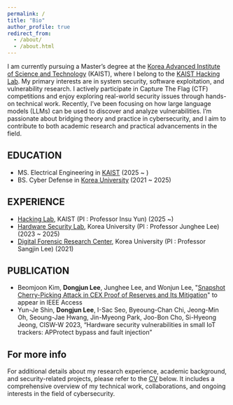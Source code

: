 ```yaml
---
permalink: /
title: "Bio"
author_profile: true
redirect_from: 
  - /about/
  - /about.html
---
```


I am currently pursuing a Master’s degree at the [Korea Advanced Institute of Science and Technology](https://www.kaist.ac.kr/en/) (KAIST), where I belong to the [KAIST Hacking Lab](https://kaist-hacking.github.io/). My primary interests are in system security, software exploitation, and vulnerability research. I actively participate in Capture The Flag (CTF) competitions and enjoy exploring real-world security issues through hands-on technical work. Recently, I’ve been focusing on how large language models (LLMs) can be used to discover and analyze vulnerabilities. I’m passionate about bridging theory and practice in cybersecurity, and I aim to contribute to both academic research and practical advancements in the field.

EDUCATION
------
- MS. Electrical Engineering in [KAIST](https://www.kaist.ac.kr/en/) (2025 ~ )
- BS. Cyber Defense in [Korea University](https://www.korea.edu/sites/en/index.do) (2021 ~ 2025)

EXPERIENCE
------
- [Hacking Lab](https://kaist-hacking.github.io/), KAIST (PI : Professor Insu Yun) (2025 ~)
- [Hardware Security Lab](https://sites.google.com/view/hwseclab), Korea University (PI : Professor Junghee Lee) (2023 ~ 2025)
- [Digital Forensic Research Center](https://dfrc.korea.ac.kr/), Korea University (PI : Professor Sangjin Lee) (2021)

PUBLICATION
------
- Beomjoon Kim, <b>Dongjun Lee</b>, Junghee Lee, and Wonjun Lee, "[Snapshot Cherry-Picking Attack in CEX Proof of Reserves and Its Mitigation](https://ieeexplore.ieee.org/stamp/stamp.jsp?arnumber=10979308)" to appear in IEEE Access
- Yun-Je Shin, <b>Dongjun Lee</b>, I-Sac Seo, Byeoung-Chan Chi, Jeong-Min Oh, Seoung-Jae Hwang, Jin-Myeong Park, Joo-Bon Cho, Si-Hyeong Jeong, CISW-W 2023, “Hardware security vulnerabilities in small IoT trackers: APProtect bypass and fault injection”

For more info
------
For additional details about my research experience, academic background, and security-related projects, please refer to the [CV](https://pwnable.co.kr/cv.pdf) below. It includes a comprehensive overview of my technical work, collaborations, and ongoing interests in the field of cybersecurity.